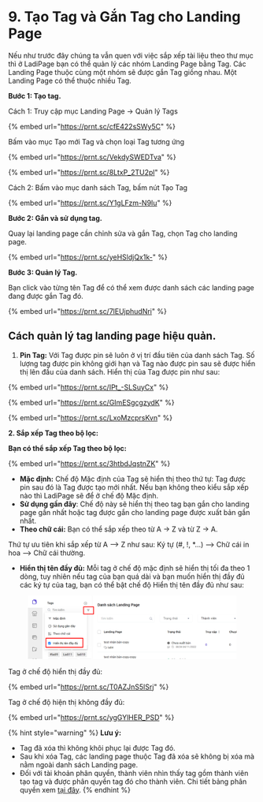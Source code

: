 # 9. Tạo Tag và Gắn Tag cho Landing Page

Nếu như trước đây chúng ta vẫn quen với việc sắp xếp tài liệu theo thư mục thì ở LadiPage bạn có thể quản lý các nhóm Landing Page bằng Tag. Các Landing Page thuộc cùng một nhóm sẽ được gắn Tag giống nhau. Một Landing Page có thể thuộc nhiều Tag.&#x20;

**Bước 1: Tạo tag.**

Cách 1: Truy cập mục Landing Page -> Quản lý Tags&#x20;

{% embed url="https://prnt.sc/cfE422sSWy5C" %}

Bấm vào mục Tạo mới Tag và chọn loại Tag tương ứng&#x20;

{% embed url="https://prnt.sc/VekdySWEDTva" %}

{% embed url="https://prnt.sc/8LtxP_2TU2pl" %}

Cách 2: Bấm vào mục danh sách Tag, bấm nút Tạo Tag&#x20;

{% embed url="https://prnt.sc/Y1gLFzm-N9Iu" %}

**Bước 2: Gắn và sử dụng tag.**

Quay lại landing page cần chỉnh sửa và gắn Tag, chọn Tag cho landing page.

{% embed url="https://prnt.sc/yeHSldjQx1k-" %}

**Bước 3: Quản lý Tag.**

Bạn click vào từng tên Tag để có thể xem được danh sách các landing page đang được gắn Tag đó.

{% embed url="https://prnt.sc/7lEUjphudNri" %}

## Cách quản lý tag landing page hiệu quản.

1. **Pin Tag:** Với Tag được pin sẽ luôn ở vị trí đầu tiên của danh sách Tag. Số lượng tag được pin không giới hạn và Tag nào được pin sau sẽ được hiển thị lên đầu của danh sách. Hiển thị của Tag được pin như sau:

{% embed url="https://prnt.sc/IPt_-SLSuyCx" %}

{% embed url="https://prnt.sc/GImESgcgzydK" %}

{% embed url="https://prnt.sc/LxoMzcprsKvn" %}



**2. Sắp xếp Tag theo bộ lọc:**

**Bạn có thể sắp xếp Tag theo bộ lọc:**&#x20;

{% embed url="https://prnt.sc/3htbdJqstnZK" %}

* **Mặc định:** Chế độ Mặc định của Tag sẽ hiển thị theo thứ tự: Tag được pin sau đó là Tag được tạo mới nhất. Nếu bạn không theo kiểu sắp xếp nào thì LadiPage sẽ để ở chế độ Mặc định.
* **Sử dụng gần đây**: Chế độ này sẽ hiển thị theo tag bạn gắn cho landing page gần nhất hoặc tag được gắn cho landing page được xuất bản gần nhất.
* **Theo chữ cái:** Bạn có thể sắp xếp theo từ A -> Z và từ Z -> A.&#x20;

Thứ tự ưu tiên khi sắp xếp từ A --> Z như sau: Ký tự (#, !, \*...) --> Chữ cái in hoa --> Chữ cái thường.&#x20;

* **Hiển thị tên đầy đủ:** Mỗi tag ở chế độ mặc định sẽ hiển thị tối đa theo 1 dòng, tuy nhiên nếu tag của bạn quá dài và bạn muốn hiển thị đầy đủ các ký tự của tag, bạn có thể bật chế độ Hiển thị tên đầy đủ như sau:

<figure><img src="../.gitbook/assets/tag3.png" alt=""><figcaption></figcaption></figure>

Tag ở chế độ hiển thị đầy đủ:

{% embed url="https://prnt.sc/T0AZJnS5lSrj" %}

Tag ở chế độ hiện thị không  đầy đủ:

{% embed url="https://prnt.sc/ygGYlHER_PSD" %}

{% hint style="warning" %}
**Lưu ý:**

* Tag đã xóa thì không khôi phục lại được Tag đó.
* Sau khi xóa Tag, các landing page thuộc Tag đã xóa sẽ không bị xóa mà nằm ngoài danh sách Landing page.
* Đối với tài khoản phân quyền, thành viên nhìn thấy tag gồm thành viên tạo tag và được phân quyền tag đó cho thành viên. Chi tiết bảng phân quyền xem [tại đây](https://docs.google.com/spreadsheets/d/18CMe3T_FDa2ioNVpCmidFS303fx7EZUm-ZwZJd1WQ1w/edit#gid=830624375).&#x20;
{% endhint %}

